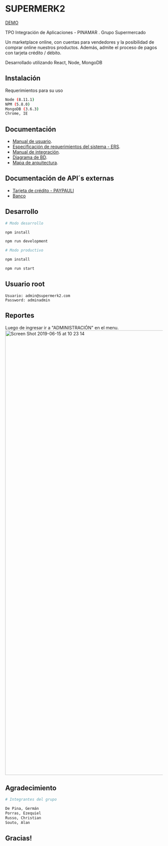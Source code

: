 # SUPERMERK2
[DEMO](https://supermerk2.herokuapp.com)


TPO Integración de Aplicaciones - PINAMAR . Grupo Supermercado

Un marketplace online, con cuentas para vendedores y la posibilidad de comprar online nuestros productos. Además, admite el proceso de pagos con tarjeta crédito / débito. 

Desarrollado utilizando React, Node, MongoDB

## Instalación


Requerimientos para su uso
```bash
Node (8.11.1)
NPM (5.8.0)
MongoDB (3.6.3)
Chrome, IE 
```

## Documentación

- [Manual de usuario](https://docs.google.com/document/d/1SGXizcbZat9voJW7ieSECvNRpl_X-SaPPtZhhoC_Zrg/edit?usp=sharing
).
- [Especificación de requerimientos del sistema - ERS](https://docs.google.com/document/d/1E2hdFEvkaLxDvbsZ04jTux8xjZowxp6JIAxUtfx0HNU/edit?usp=sharing
).
- [Manual de integración](https://docs.google.com/document/d/19esJclaRjD5fgAuY661NhoxKk9cQrTuuwoePSd0ITG0/edit?usp=sharing
).
- [Diagrama de BD](https://docs.google.com/presentation/d/1pO5lXy12fLpZ0NR7Q2ONpVmgBOfhGuaYeQDZPx7m9D8/edit?usp=sharing
).
- [Mapa de arquitectura](https://drive.google.com/open?id=1u7gq8nTfRZhlyn6VlL4znGXYUbemZaW1
).

## Documentación de API´s externas

- [Tarjeta de crédito - PAYPAULI](http://cor.to/PayPauliAPI)
- [Banco](https://bank-back.herokuapp.com/swagger-ui.html#/)


## Desarrollo

```python
# Modo desarrollo

npm install

npm run development 
```

```python
# Modo productivo

npm install

npm run start
```

## Usuario root
```
Usuario: admin@supermerk2.com
Password: adminadmin 
```
## Reportes
Luego de ingresar ir a "ADMINISTRACIÓN" en el menu.
<img width="1417" alt="Screen Shot 2019-06-15 at 10 23 14" src="https://user-images.githubusercontent.com/14336357/59551992-e77a7600-8f57-11e9-987a-739a6d1a49cd.png">



## Agradecimiento
```python
# Integrantes del grupo

De Pina, Germán
Porras, Ezequiel
Russo, Christian
Souto, Alan
```



## Gracias!
